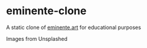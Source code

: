 # eminente-clone
A static clone of [eminente.art](https://eminente.art/) for educational purposes

Images from Unsplashed

